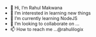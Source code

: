 - 👋 Hi, I’m Rahul Makwana
- 👀 I’m interested in learning new things
- 🌱 I’m currently learning NodeJS
- 💞️ I’m looking to collaborate on ...
- 📫 How to reach me ...@rahulilogix

<!---
rahulilogix/rahulilogix is a ✨ special ✨ repository because its `README.md` (this file) appears on your GitHub profile.
You can click the Preview link to take a look at your changes.
--->
